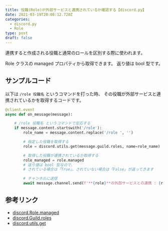 ```yaml
---
title: 役職(Role)が外部サービスと連携されているか確認する【discord.py】
date: 2021-03-19T20:08:12.720Z
categories:
  - discord.py
  - Role
type: post
draft: false
---
```


連携すると作成される役職と通常のロールを区別する際に使われます。

Role クラスの managed プロパティから取得できます。 返り値は bool 型です。

## サンプルコード

以下は `/role 役職名` というコマンドを打った時、
その役職が外部サービスと連携されているかを取得するコードです。

```python
@client.event
async def on_message(message):

    # /role 役職名 というコマンドで反応する
    if message.content.startswith('/role'):
        role_name = message.content.replace('/role ', '')

        # 指定した役職を取得する
        role = discord.utils.get(message.guild.roles, name=role_name)

        # 取得した役職が連携されているか取得する
        role_managed = role.managed
        # 返り値は bool 型なので、
        # されている場合は「True」、されていない場合は「False」が返ってきます

        # チャンネルに送信
        await message.channel.send(f'**{role}**の外部サービスとの連携 : {role_managed}')
```

## 参考リンク

- [discord.Role.managed](https://discordpy.readthedocs.io/ja/latest/api.html#discord.Role.managed)
- [discord.Guild.roles](https://discordpy.readthedocs.io/ja/latest/api.html#discord.Guild.roles)
- [discord.utils.get](https://discordpy.readthedocs.io/ja/latest/api.html#discord.utils.get)